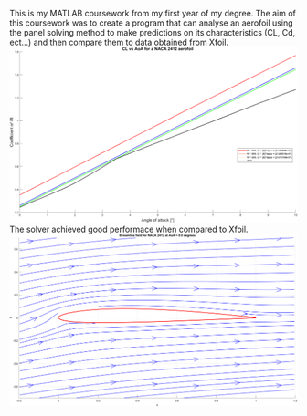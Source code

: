 This is my MATLAB coursework from my first year of my degree. The aim of this coursework was to create a program that can analyse an aerofoil using the panel solving method to make predictions on its characteristics (CL, Cd, ect...) and then compare them to data obtained from Xfoil. 
![Comparison plot for NACA 2412](./Results_Images/CL_against_AoA_NACA2412_examplegraph.png)
The solver achieved good performace when compared to Xfoil.
![Comparison plot for NACA 2412](./Results_Images/aerofoil_example_plot.png)
